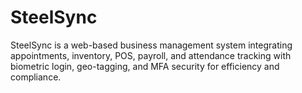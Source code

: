 # SteelSync
SteelSync is a web-based business management system integrating appointments, inventory, POS, payroll, and attendance tracking with biometric login, geo-tagging, and MFA security for efficiency and compliance.
